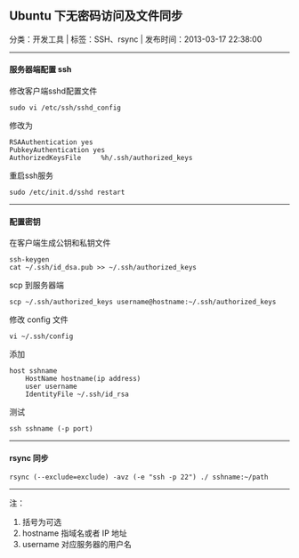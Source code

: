 ## Ubuntu 下无密码访问及文件同步

分类：开发工具 | 标签：SSH、rsync | 发布时间：2013-03-17 22:38:00

___

#### 服务器端配置 ssh

修改客户端sshd配置文件

	sudo vi /etc/ssh/sshd_config
	
修改为

	RSAAuthentication yes
	PubkeyAuthentication yes
	AuthorizedKeysFile     %h/.ssh/authorized_keys
	
重启ssh服务

	sudo /etc/init.d/sshd restart
	
___

#### 配置密钥

在客户端生成公钥和私钥文件

	ssh-keygen
	cat ~/.ssh/id_dsa.pub >> ~/.ssh/authorized_keys
	
scp 到服务器端
	
	scp ~/.ssh/authorized_keys username@hostname:~/.ssh/authorized_keys
	
修改 config 文件

	vi ~/.ssh/config

添加

	host sshname
        HostName hostname(ip address)
        user username
        IdentityFile ~/.ssh/id_rsa

测试

	ssh sshname (-p port)
	
___

#### rsync 同步

	rsync (--exclude=exclude) -avz (-e "ssh -p 22") ./ sshname:~/path
	
___

注：

1. 括号为可选
2. hostname 指域名或者 IP 地址
3. username 对应服务器的用户名